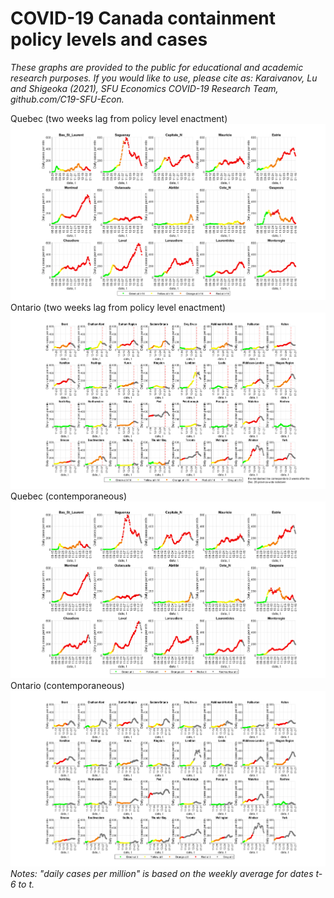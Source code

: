 # COVID-19 Canada containment policy levels and cases
*These graphs are provided to the public for educational and academic research purposes. If you would like to use, please cite as: Karaivanov, Lu and Shigeoka (2021), SFU Economics COVID-19 Research Team, github.com/C19-SFU-Econ.*

Quebec (two weeks lag from policy level enactment)
![Quebec](QC_1b.png?view=raw)
Ontario (two weeks lag from policy level enactment)
![Ontario](ON_1b.png?view=raw)
Quebec (contemporaneous)
![Quebec](QC_1.png?view=raw)
Ontario (contemporaneous)
![Ontario](ON_1.png?view=raw)
*Notes: "daily cases per million" is based on the weekly average for dates t-6 to t.*
